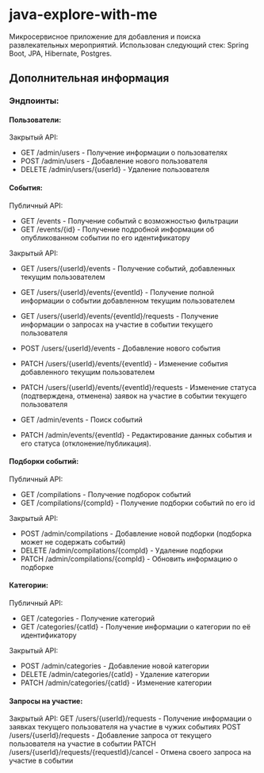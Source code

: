 # java-explore-with-me
Микросервисное приложение для добавления и поиска развлекательных мероприятий. Использован следующий стек: Spring Boot, JPA, Hibernate, Postgres.

## Дополнительная информация

### Эндпоинты:

#### Пользователи:
Закрытый API:
 - GET /admin/users - Получение информации о пользователях
 - POST /admin/users - Добавление нового пользователя
 - DELETE /admin/users/{userId} - Удаление пользователя

#### События:
Публичный API:
 - GET /events - Получение событий с возможностью фильтрации
 - GET /events/{id} - Получение подробной информации об опубликованном событии по его идентификатору

Закрытый API:
 - GET /users/{userId}/events - Получение событий, добавленных текущим пользователем
 - GET /users/{userId}/events/{eventId} - Получение полной информации о событии добавленном текущим пользователем
 - GET /users/{userId}/events/{eventId}/requests - Получение информации о запросах на участие в событии текущего пользователя

 - POST /users/{userId}/events - Добавление нового события
 - PATCH /users/{userId}/events/{eventId} - Изменение события добавленного текущим пользователем
 - PATCH /users/{userId}/events/{eventId}/requests - Изменение статуса (подтверждена, отменена) заявок на участие в событии текущего пользователя

 - GET /admin/events - Поиск событий
 - PATCH /admin/events/{eventId} - Редактирование данных события и его статуса (отклонение/публикация).

#### Подборки событий:
Публичный API:
 - GET /compilations - Получение подборок событий
 - GET /compilations/{compId} - Получение подборки событий по его id

Закрытый API:
 - POST /admin/compilations - Добавление новой подборки (подборка может не содержать событий)
 - DELETE /admin/compilations/{compId} - Удаление подборки
 - PATCH /admin/compilations/{compId} - Обновить информацию о подборке

#### Категории:
Публичный API:
 - GET /categories - Получение категорий
 - GET /categories/{catId} - Получение информации о категории по её идентификатору

Закрытый API:
 - POST /admin/categories - Добавление новой категории
 - DELETE /admin/categories/{catId} - Удаление категории
 - PATCH /admin/categories/{catId} - Изменение категории

#### Запросы на участие:
Закрытый API:
GET /users/{userId}/requests - Получение информации о заявках текущего пользователя на участие в чужих событиях
POST /users/{userId}/requests - Добавление запроса от текущего пользователя на участие в событии
PATCH /users/{userId}/requests/{requestId}/cancel - Отмена своего запроса на участие в событии
